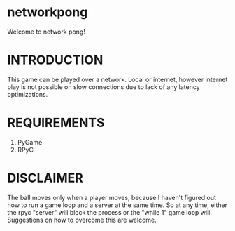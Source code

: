 # networkpong

Welcome to network pong! 

INTRODUCTION
============
This game can be played over a network. Local or internet, however internet play is not possible on slow connections due to lack of any latency optimizations.

REQUIREMENTS
============
1) PyGame
2) RPyC

DISCLAIMER
==========
The ball moves only when a player moves, because I haven't figured out how to run a game loop and a server at the same time. So at any time, either the rpyc "server" will block the process or the "while 1" game loop will. Suggestions on how to overcome this are welcome.
